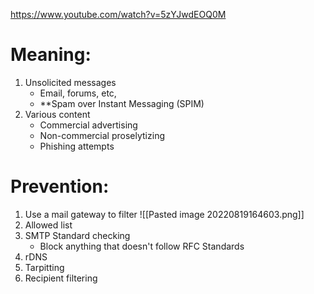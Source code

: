 https://www.youtube.com/watch?v=5zYJwdEOQ0M

# Meaning: 
1. Unsolicited messages
	- Email, forums, etc,
	- **Spam over Instant Messaging (SPIM)
2. Various content
	* Commercial advertising
	* Non-commercial proselytizing
	* Phishing attempts

# Prevention:
1. Use a mail gateway to filter ![[Pasted image 20220819164603.png]]
2. Allowed list
3. SMTP Standard checking
	* Block anything that doesn't follow RFC Standards
4. rDNS
5. Tarpitting
6. Recipient filtering